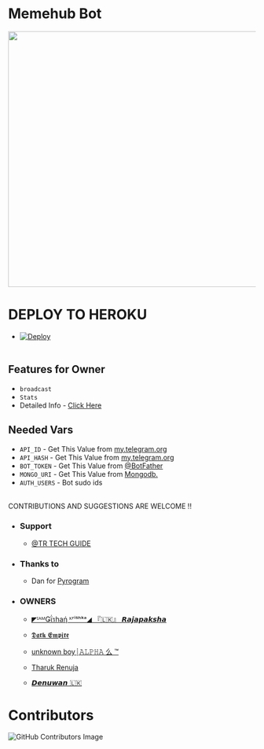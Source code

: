 # Memehub Bot
<p align="center">
<img src="https://telegra.ph/file/02e5e7f0ea0521d34cdd4.png" width="520", height="520"></p>


# DEPLOY TO HEROKU
* [![Deploy](https://www.herokucdn.com/deploy/button.svg)](https://heroku.com/deploy)
<br><br>

</details>

## Features for Owner
- `broadcast`
- `Stats`
- Detailed Info - [Click Here](https://telegra.ph/Owner-Commands-05-19-11)

## Needed Vars
- `API_ID` - Get This Value from [my.telegram.org](https://my.telegram.org)
-  `API_HASH` - Get This Value from [my.telegram.org](https://my.telegram.org)
-  `BOT_TOKEN` - Get This Value from [@BotFather](https://my.telegram.org)
-  `MONGO_URI` - Get This Value from [Mongodb.](https://mongodb.com)
-  `AUTH_USERS` - Bot sudo ids
<br><br>

CONTRIBUTIONS AND SUGGESTIONS ARE WELCOME !!


* ### Support
   - [@TR TECH GUIDE](https://t.me/trtechguide)

* ### Thanks to
   - Dan for [Pyrogram](https://github.com/Pyrogram)
* ### OWNERS
   - [◤ᴵᴬᴹǤΐรhaή ᴷʳⁱˢʰᵏᵃ◢ 『🇱🇰』 ⁪⁬⁮⁮⁮𝙍𝙖𝙟𝙖𝙥𝙖𝙠𝙨𝙝𝙖](https://github.com/Gishankrishka2) 

   - [𝕯𝖆𝖗𝖐 𝕰𝖒𝖕𝖎𝖗𝖊](https://github.com/DARKEMPIRESL) 

   - [unknown boy┊𝙰𝙻𝙿𝙷𝙰 么 ™](https://github.com/tkalum) 
  
   - [Tharuk Renuja](github.com/TharukRenuja)

   - [𝘿𝙚𝙣𝙪𝙬𝙖𝙣 🇱🇰](github.com/imdenuwan)

# Contributors
![GitHub Contributors Image](https://contrib.rocks/image?repo=imGishan/Memehubtgsl_bot)
